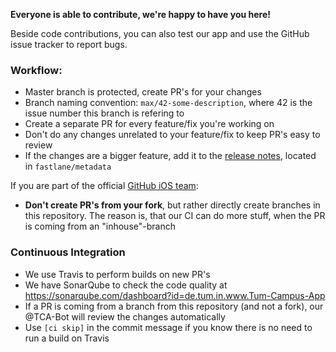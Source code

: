 **Everyone is able to contribute, we're happy to have you here!**

Beside code contributions, you can also test our app and use the GitHub issue tracker to report bugs.

### Workflow:
- Master branch is protected, create PR's for your changes
- Branch naming convention: `max/42-some-description`, where 42 is the issue number this branch is refering to
- Create a separate PR for every feature/fix you're working on
- Don't do any changes unrelated to your feature/fix to keep PR's easy to review
- If the changes are a bigger feature, add it to the [release notes](https://github.com/TCA-Team/iOS/blob/master/fastlane/metadata/de-DE/release_notes.txt), located in `fastlane/metadata`

If you are part of the official [GitHub iOS team](https://github.com/orgs/TCA-Team/teams/ios):
- **Don't create PR's from your fork**, but rather directly create branches in this repository. The reason is, that our CI can do more stuff, when the PR is coming from an "inhouse"-branch

### Continuous Integration
- We use Travis to perform builds on new PR's
- We have SonarQube to check the code quality at https://sonarqube.com/dashboard?id=de.tum.in.www.Tum-Campus-App
- If a PR is coming from a branch from this repository (and not a fork), our @TCA-Bot will review the changes automatically
- Use `[ci skip]` in the commit message if you know there is no need to run a build on Travis
